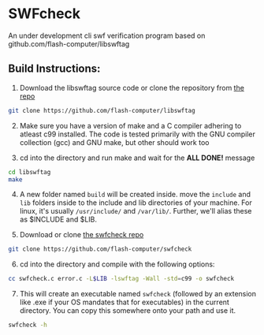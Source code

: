 # SWFcheck
An under development cli swf verification program based on github.com/flash-computer/libswftag

## Build Instructions:

1. Download the libswftag source code or clone the repository from [the repo](https://github.com/flash-computer/libswftag)

```sh
git clone https://github.com/flash-computer/libswftag
```

2. Make sure you have a version of make and a C compiler adhering to atleast c99 installed. The code is tested primarily with the GNU compiler collection (gcc) and GNU make, but other should work too

3. cd into the directory and run make and wait for the **ALL DONE!** message

```sh
cd libswftag
make
```

4. A new folder named `build` will be created inside. move the `include` and `lib` folders inside to the include and lib directories of your machine. For linux, it's usually `/usr/include/` and `/var/lib/`. Further, we'll alias these as $INCLUDE and $LIB.

5. Download or clone [the swfcheck repo](https://github.com/flash-computer/swfcheck)

```sh
git clone https://github.com/flash-computer/swfcheck
```

6. cd into the directory and compile with the following options:

```sh
cc swfcheck.c error.c -L$LIB -lswftag -Wall -std=c99 -o swfcheck
```

7. This will create an executable named `swfcheck` (followed by an extension like .exe if your OS mandates that for executables) in the current directory. You can copy this somewhere onto your path and use it.

```sh
swfcheck -h
```
